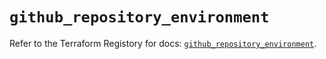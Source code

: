 # `github_repository_environment`

Refer to the Terraform Registory for docs: [`github_repository_environment`](https://registry.terraform.io/providers/integrations/github/5.41.0/docs/resources/repository_environment).
